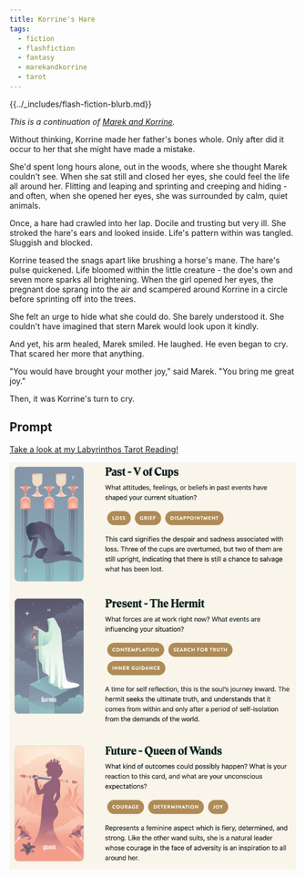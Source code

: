 ```yaml
---
title: Korrine's Hare
tags:
  - fiction
  - flashfiction
  - fantasy
  - marekandkorrine
  - tarot
---
```


{{../_includes/flash-fiction-blurb.md}}

*This is a continuation of [Marek and Korrine](/2022/04/16/marek-and-korrine/).*

<!--more-->

Without thinking, Korrine made her father's bones whole. Only after did it occur to her that she might have made a mistake. 

She'd spent long hours alone, out in the woods, where she thought Marek couldn't see. When she sat still and closed her eyes, she could feel the life all around her. Flitting and leaping and sprinting and creeping and hiding - and often, when she opened her eyes, she was surrounded by calm, quiet animals.

Once, a hare had crawled into her lap. Docile and trusting but very ill. She stroked the hare's ears and looked inside. Life's pattern within was tangled. Sluggish and blocked. 

Korrine teased the snags apart like brushing a horse's mane. The hare's pulse quickened. Life bloomed within the little creature - the doe's own and seven more sparks all brightening. When the girl opened her eyes, the pregnant doe sprang into the air and scampered around Korrine in a circle before sprinting off into the trees. 

She felt an urge to hide what she could do. She barely understood it. She couldn't have imagined that stern Marek would look upon it kindly.

And yet, his arm healed, Marek smiled. He laughed. He even began to cry. That scared her more that anything.

"You would have brought your mother joy," said Marek. "You bring me great joy."

Then, it was Korrine's turn to cry. 

## Prompt

[Take a look at my Labyrinthos Tarot Reading!](https://app.labyrinthos.co/reading/ppf/SSTRWS/40,9,34)

![](20220420080137.png)
